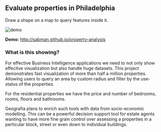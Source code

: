 Evaluate properties in Philadelphia
---

Draw a shape on a map to query features inside it.

![demo](http://i.imgur.com/RGbMcRH.gif)

__Demo:__ http://sabman.github.io/property-analysis

### What is this showing?
For effective Business Intelligence applications we need to not only show effecitve visualization but also handle huge datasets. This project demonstrates fast visualization of more than half a million properties. Allowing users to query an area by custom radius and filter by the use-status of the properties.

For the residential properties we have the price and number of bedrooms, rooms, floors and bathrooms.

Geografia plans to enrich such tools with data from socio-economic modelling. This can be a powerful decision support tool for estate agents wanting to have more fine grain control over assessing a properties in a perticular block, street or even down to individual buildings.
